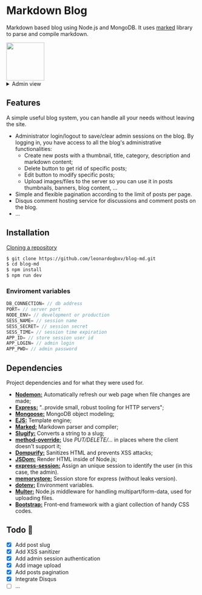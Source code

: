 # Markdown Blog

Markdown based blog using Node.js and MongoDB. It uses [marked](http://https://github.com/markedjs/marked "marked") library to parse and compile markdown.

<img src="https://i.imgur.com/mwb0ziG.png" style="width: 100px"/>

<details>
<summary>Admin view</summary>
<pre>
<img src="https://i.imgur.com/s5hlokI.png" style="width: 100px"/>
</pre>
</details>

## Features

A simple useful blog system, you can handle all your needs without leaving the site.

- Administrator login/logout to save/clear admin sessions on the blog. By logging in, you have access to all the blog's administrative functionalities:
  - Create new posts with a thumbnail, title, category, description and markdown content;
  - Delete button to get rid of specific posts;
  - Edit button to modify specific posts;
  - Upload images/files to the server so you can use it in posts thumbnails, banners, blog content, ...
- Simple and flexible pagination according to the limit of posts per page.
- Disqus comment hosting service for discussions and comment posts on the blog.
- ...

## Installation

[Cloning a repository](https://docs.github.com/en/github/creating-cloning-and-archiving-repositories/cloning-a-repository)
```bash
$ git clone https://github.com/leonardogbxv/blog-md.git
$ cd blog-md
$ npm install
$ npm run dev
```

### Enviroment variables
```js
DB_CONNECTION= // db address
PORT= // server port
NODE_ENV= // development or production
SESS_NAME= // session name
SESS_SECRET= // session secret
SESS_TIME= // session time expiration
APP_ID= // store session user id
APP_LOGIN= // admin login
APP_PWD= // admin password
```

## Dependencies

Project dependencies and for what they were used for.

- [**Nodemon:**](https://github.com/remy/nodemon "**Nodemon:**") Automatically refresh our web page when file changes are made;
- [**Express:**](https://github.com/expressjs/express "**Express:**") "..provide small, robust tooling for HTTP servers";
- [**Mongoose:**](https://github.com/Automattic/mongoose "**Mongoose:**") MongoDB object modeling;
- [**EJS:**](https://github.com/mde/ejs "** EJS:**") Template engine;
- [**Marked:**](https://github.com/markedjs/marked "**Marked:**") Markdown parser and compiler;
- [**Slugify:**](https://www.npmjs.com/package/slugify "**Slugify:**") Converts a string to a slug;
- [**method-override:**](https://github.com/expressjs/method-override "**method-override:**") Use _PUT/DELETE/..._ in places where the client doesn't support it;
- [**Dompurify:**](https://github.com/cure53/DOMPurify "**Dompurify:**") Sanitizes HTML and prevents XSS attacks;
- [**JSDom:**](https://github.com/jsdom/jsdom "**JSDom:**") Render HTML inside of Node.js;
- [**express-session:**](https://www.npmjs.com/package/express-session "**express-session:**") Assign an unique session to identify the user (in this case, the admin).
- [**memorystore:**](https://www.npmjs.com/package/memorystore "**memorystore:**") Session store for express (without leaks version).
- [**dotenv:**](https://www.npmjs.com/package/dotenv "**dotenv:**") Environment variables.
- [**Multer:**](https://www.npmjs.com/package/multer "**Multer:**") Node.js middleware for handling multipart/form-data, used for uploading files.
- [**Bootstrap:**](https://getbootstrap.com/docs/4.5/getting-started/introduction/ "**Bootstrap:**") Front-end framework with a giant collection of handy CSS codes.



## Todo 📝

- [x] Add post slug
- [x] Add XSS sanitizer
- [x] Add admin session authentication
- [x] Add image upload
- [x] Add posts pagination
- [x] Integrate Disqus
- [ ] ...

